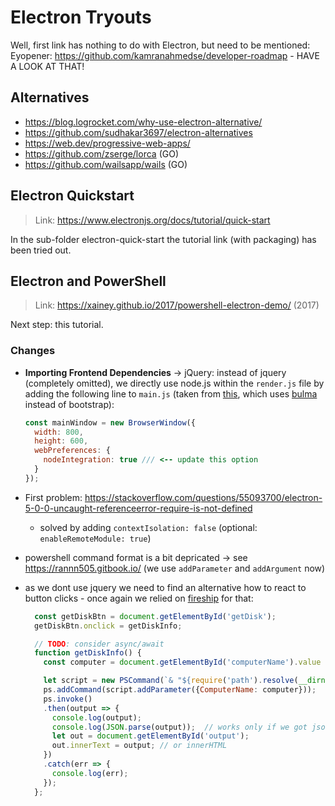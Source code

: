 # Electron Tryouts

Well, first link has nothing to do with Electron, but need to be mentioned:
Eyopener: <https://github.com/kamranahmedse/developer-roadmap> - HAVE A LOOK AT THAT!

## Alternatives

- <https://blog.logrocket.com/why-use-electron-alternative/>
- <https://github.com/sudhakar3697/electron-alternatives>
- <https://web.dev/progressive-web-apps/>
- <https://github.com/zserge/lorca> (GO)
- <https://github.com/wailsapp/wails> (GO)

## Electron Quickstart

> Link: <https://www.electronjs.org/docs/tutorial/quick-start>

In the sub-folder electron-quick-start the tutorial link (with packaging) has been tried out.

## Electron and PowerShell

> Link: <https://xainey.github.io/2017/powershell-electron-demo/> (2017)

Next step: this tutorial.

### Changes

- **Importing Frontend Dependencies** -> jQuery: instead of jquery (completely omitted), we directly use node.js within the `render.js` file by adding the following line to `main.js` (taken from [this](https://fireship.io/lessons/electron-screen-recorder-project-tutorial/), which uses [bulma](https://bulma.io/) instead of bootstrap):
  
  ```javascript
  const mainWindow = new BrowserWindow({
    width: 800,
    height: 600,
    webPreferences: {        
      nodeIntegration: true /// <-- update this option
    }
  });
  ```

- First problem: <https://stackoverflow.com/questions/55093700/electron-5-0-0-uncaught-referenceerror-require-is-not-defined>
  - solved by adding `contextIsolation: false` (optional:  `enableRemoteModule: true`)
- powershell command format is a bit depricated -> see <https://rannn505.gitbook.io/> (we use `addParameter` and `addArgument` now)
- as we dont use jquery we need to find an alternative how to react to button clicks - once again we relied on [fireship](https://fireship.io/lessons/electron-screen-recorder-project-tutorial/) for that:
  
  ```javascript
    const getDiskBtn = document.getElementById('getDisk');
    getDiskBtn.onclick = getDiskInfo;

    // TODO: consider async/await 
    function getDiskInfo() {
      const computer = document.getElementById('computerName').value || 'localhost';

      let script = new PSCommand(`& "${require('path').resolve(__dirname, 'ps_scripts/Get-Drives.ps1')}"`);
      ps.addCommand(script.addParameter({ComputerName: computer}));
      ps.invoke()
      .then(output => {
        console.log(output);
        console.log(JSON.parse(output));  // works only if we got json stuff!!!
        let out = document.getElementById('output');
        out.innerText = output; // or innerHTML
      })
      .catch(err => {
        console.log(err);
      });
    };  
  ```
